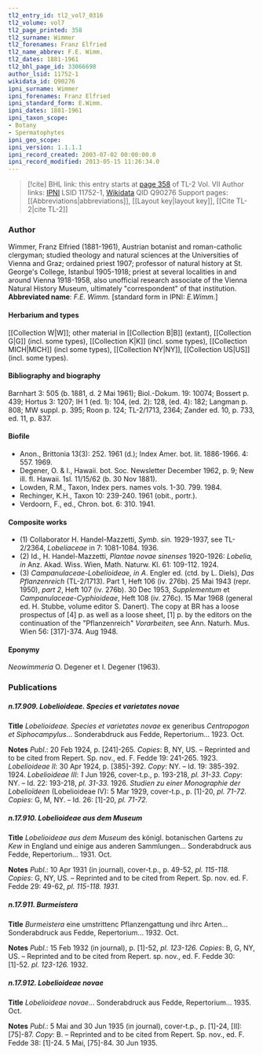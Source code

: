 ```yaml
---
tl2_entry_id: tl2_vol7_0316
tl2_volume: vol7
tl2_page_printed: 358
tl2_surname: Wimmer
tl2_forenames: Franz Elfried
tl2_name_abbrev: F.E. Wimm.
tl2_dates: 1881-1961
tl2_bhl_page_id: 33066698
author_lsid: 11752-1
wikidata_id: Q90276
ipni_surname: Wimmer
ipni_forenames: Franz Elfried
ipni_standard_form: E.Wimm.
ipni_dates: 1881-1961
ipni_taxon_scope: 
- Botany
- Spermatophytes
ipni_geo_scope: 
ipni_version: 1.1.1.1
ipni_record_created: 2003-07-02 00:00:00.0
ipni_record_modified: 2013-05-15 11:26:34.0
---
```


> [!cite] BHL link: this entry starts at [page 358](https://www.biodiversitylibrary.org/page/33066698) of TL-2 Vol. VII
> Author links: [IPNI](https://www.ipni.org/a/11752-1) LSID 11752-1, [Wikidata](https://www.wikidata.org/wiki/Q90276) QID Q90276
> Support pages: [[Abbreviations|abbreviations]], [[Layout key|layout key]], [[Cite TL-2|cite TL-2]]

### Author

Wimmer, Franz Elfried (1881-1961), Austrian botanist and roman-catholic clergyman; studied theology and natural sciences at the Universities of Vienna and Graz; ordained priest 1907; professor of natural history at St. George's College, Istanbul 1905-1918; priest at several localities in and around Vienna 1918-1958, also unofficial research associate of the Vienna Natural History Museum, ultimately "correspondent" of that institution. 
**Abbreviated name**: *F.E. Wimm.* \[standard form in IPNI: *E.Wimm.*\]

#### Herbarium and types

[[Collection W|W]]; other material in [[Collection B|B]] (extant), [[Collection G|G]] (incl. some types), [[Collection K|K]] (incl. some types), [[Collection MICH|MICH]] (incl some types), [[Collection NY|NY]], [[Collection US|US]] (incl. some types).

#### Bibliography and biography

Barnhart 3: 505 (b. 1881, d. 2 Mai 1961); Biol.-Dokum. 19: 10074; Bossert p. 439; Hortus 3: 1207; IH 1 (ed. 1): 104, (ed. 2): 128, (ed. 4): 182; Langman p. 808; MW suppl. p. 395; Roon p. 124; TL-2/1713, 2364; Zander ed. 10, p. 733, ed. 11, p. 837.

#### Biofile

- Anon., Brittonia 13(3): 252. 1961 (d.); Index Amer. bot. lit. 1886-1966. 4: 557. 1969.
- Degener, O. & I., Hawaii. bot. Soc. Newsletter December 1962, p. 9; New ill. fl. Hawaii. 1sl. 11/15/62 (b. 30 Nov 1881).
- Lowden, R.M., Taxon, Index pers. names vols. 1-30. 799. 1984.
- Rechinger, K.H., Taxon 10: 239-240. 1961 (obit., portr.).
- Verdoorn, F., ed., Chron. bot. 6: 310. 1941.

#### Composite works

- (1) Collaborator H. Handel-Mazzetti, *Symb. sin.* 1929-1937, see TL-2/2364, *Lobeliaceae* in 7: 1081-1084. 1936.
- (2) Id., H. Handel-Mazzetti, *Plantae novae sinenses* 1920-1926: *Lobelia, in* Anz. Akad. Wiss. Wien, Math. Naturw. Kl. 61: 109-112. 1924.
- (3) *Campanulaceae-Lobelioideae, in A*. Engler ed. (ctd. by L. Diels), *Das Pflanzenreich* (TL-2/1713). Part 1, Heft 106 (iv. 276b). 25 Mai 1943 (repr. 1950), *part 2*, Heft 107 (iv. 276b). 30 Dec 1953, *Supplementum* et *Campanulaceae-Cyphioideae*, Heft 108 (iv. 276c). 15 Mar 1968 (general ed. H. Stubbe, volume editor S. Danert). The copy at BR has a loose prospectus of \[4\] p. as well as a loose sheet, \[1\] p. by the editors on the continuation of the "Pflanzenreich" *Vorarbeiten*, see Ann. Naturh. Mus. Wien 56: \[317\]-374. Aug 1948.

#### Eponymy

*Neowimmeria* O. Degener et I. Degener (1963).

### Publications

##### n.17.909. Lobelioideae. Species et varietates novae

**Title**
*Lobelioideae. Species et varietates novae* ex generibus *Centropogon et Siphocampylus*... Sonderabdruck aus Fedde, Repertorium... 1923. Oct.

**Notes**
*Publ*.: 20 Feb 1924, p. \[241\]-265. *Copies*: B, NY, US. – Reprinted and to be cited from Repert. Sp. nov., ed. F. Fedde 19: 241-265. 1923.
*Lobelioideae II*: 30 Apr 1924, p. \[385\]-392. *Copy*: NY. – Id. 19: 385-392. 1924.
*Lobelioideae III*: *1* Jun 1926, cover-t.p., p. 193-218, *pl. 31-33. Copy*: NY. – Id. 22: 193-218, *pl. 31-33.* 1926.
*Studien zu einer Monographie der Lobelioïdeen* (Lobelioideae IV): 5 Mar 1929, cover-t.p., p.
\[1\]-20, *pl. 71-72. Copies*: G, M, NY. – Id. 26: \[1\]-20, *pl. 71-72.*

##### n.17.910. Lobelioideae aus dem Museum

**Title**
*Lobelioideae aus dem Museum* des königl. botanischen Gartens *zu Kew* in England und einige aus anderen Sammlungen... Sonderabdruck aus Fedde, Repertorium... 1931. Oct.

**Notes**
*Publ*.: 10 Apr 1931 (in journal), cover-t.p., p. 49-52, *pl. 115-118. Copies*: G, NY, US. – Reprinted and to be cited from Repert. Sp. nov. ed. F. Fedde 29: 49-62, *pl. 115-118. 1931.*

##### n.17.911. Burmeistera

**Title**
*Burmeistera* eine umstrittenc Pflanzengattung und ihrc Arten... Sonderabdruck aus Fedde, Repertorium... 1932. Oct.

**Notes**
*Publ*.: 15 Feb 1932 (in journal), p. \[1\]-52, *pl. 123-126. Copies*: B, G, NY, US. – Reprinted and to be cited from Repert. sp. nov., ed. F. Fedde 30: \[1\]-52. *pl. 123-126.* 1932.

##### n.17.912. Lobelioideae novae

**Title**
*Lobelioideae novae*... Sonderabdruck aus Fedde, Repertorium... 1935. Oct.

**Notes**
*Publ*.: 5 Mai and 30 Jun 1935 (in journal), cover-t.p., p. \[1\]-24, \[II\]: \[75\]-87. *Copy*: B. – Reprinted and to be cited from Repert. Sp. nov., ed. F. Fedde 38: \[1\]-24. 5 Mai, \[75\]-84. 30 Jun 1935.

